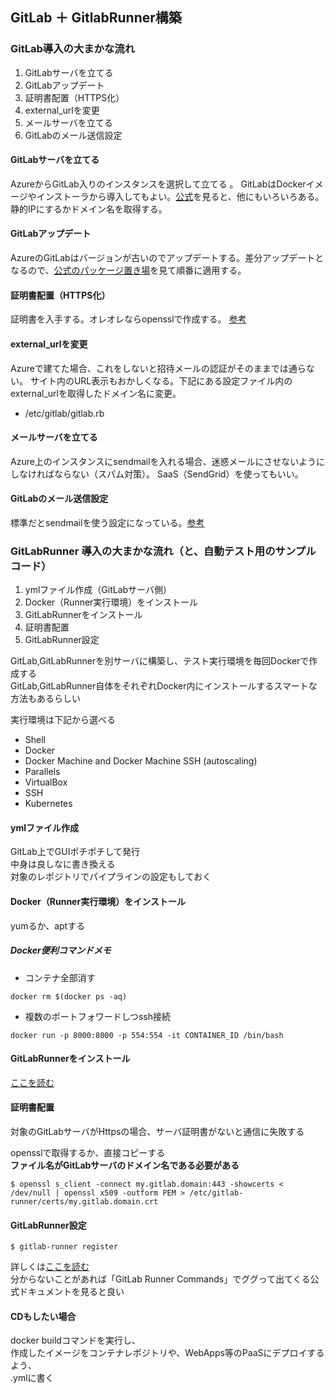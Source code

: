 ## GitLab ＋ GitlabRunner構築  
### GitLab導入の大まかな流れ  
1. GitLabサーバを立てる
1. GitLabアップデート
1. 証明書配置（HTTPS化）
1. external_urlを変更 
1. メールサーバを立てる
1. GitLabのメール送信設定

#### GitLabサーバを立てる
AzureからGitLab入りのインスタンスを選択して立てる  。
GitLabはDockerイメージやインストーラから導入してもよい。[公式](https://about.gitlab.com/install/)を見ると、他にもいろいろある。
静的IPにするかドメイン名を取得する。

#### GitLabアップデート  
AzureのGitLabはバージョンが古いのでアップデートする。差分アップデートとなるので、[公式のパッケージ置き場](https://packages.gitlab.com/gitlab/gitlab-ce)を見て順番に適用する。

#### 証明書配置（HTTPS化）
証明書を入手する。オレオレならopensslで作成する。
[参考](https://blog.apar.jp/linux/3555/#SSL)

#### external_urlを変更  
Azureで建てた場合、これをしないと招待メールの認証がそのままでは通らない。
サイト内のURL表示もおかしくなる。下記にある設定ファイル内のexternal_urlを取得したドメイン名に変更。
- /etc/gitlab/gitlab.rb

#### メールサーバを立てる  
Azure上のインスタンスにsendmailを入れる場合、迷惑メールにさせないようにしなければならない（スパム対策）。
SaaS（SendGrid）を使ってもいい。

#### GitLabのメール送信設定  
標準だとsendmailを使う設定になっている。[参考](https://maku77.github.io/git/gitlab/email-settings.html)


### GitLabRunner 導入の大まかな流れ（と、自動テスト用のサンプルコード）  
1. ymlファイル作成（GitLabサーバ側）
1. Docker（Runner実行環境）をインストール
1. GitLabRunnerをインストール
1. 証明書配置
1. GitLabRunner設定

GitLab,GitLabRunnerを別サーバに構築し、テスト実行環境を毎回Dockerで作成する  
GitLab,GitLabRunner自体をそれぞれDocker内にインストールするスマートな方法もあるらしい

実行環境は下記から選べる
* Shell  
* Docker  
* Docker Machine and Docker Machine SSH (autoscaling)  
* Parallels  
* VirtualBox  
* SSH  
* Kubernetes  

#### ymlファイル作成  
GitLab上でGUIポチポチして発行  
中身は良しなに書き換える  
対象のレポジトリでパイプラインの設定もしておく

#### Docker（Runner実行環境）をインストール  
yumるか、aptする

##### Docker便利コマンドメモ
* コンテナ全部消す  

```  
docker rm $(docker ps -aq)
```  
* 複数のポートフォワードしつssh接続  

```  
docker run -p 8000:8000 -p 554:554 -it CONTAINER_ID /bin/bash
```

#### GitLabRunnerをインストール  
[ここを読む](https://docs.gitlab.com/runner/install/linux-manually.html)


#### 証明書配置
対象のGitLabサーバがHttpsの場合、サーバ証明書がないと通信に失敗する

opensslで取得するか、直接コピーする  
**ファイル名がGitLabサーバのドメイン名である必要がある**
```
$ openssl s_client -connect my.gitlab.domain:443 -showcerts < /dev/null | openssl x509 -outform PEM > /etc/gitlab-runner/certs/my.gitlab.domain.crt
```
#### GitLabRunner設定

```
$ gitlab-runner register
```

詳しくは[ここを読む](https://docs.gitlab.com/runner/register/)  
分からないことがあれば「GitLab Runner Commands」でググって出てくる公式ドキュメントを見ると良い

#### CDもしたい場合  
docker buildコマンドを実行し、  
作成したイメージをコンテナレポジトリや、WebApps等のPaaSにデプロイするよう、  
.ymlに書く
